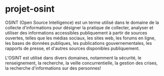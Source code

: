 # projet-osint
OSINT (Open Source Intelligence) est un terme utilisé dans le domaine de la collecte d'informations pour désigner la pratique de collecter, analyser et utiliser des informations accessibles publiquement à partir de sources ouvertes, telles que les médias sociaux, les sites web, les forums en ligne, les bases de données publiques, les publications gouvernementales, les rapports de presse, et d'autres sources disponibles publiquement.

L'OSINT est utilisé dans divers domaines, notamment la sécurité, le renseignement, la recherche, la veille concurrentielle, la gestion des crises, la recherche d'informations sur des personnes!
